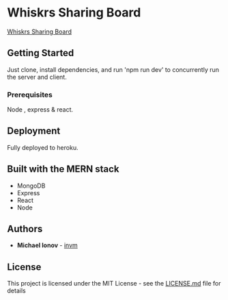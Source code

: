 # Whiskrs Sharing Board

[Whiskrs Sharing Board](https://.com/)

## Getting Started

Just clone, install dependencies, and run 'npm run dev' to concurrently run the server and client.

### Prerequisites

Node , express & react.

## Deployment

Fully deployed to heroku.

## Built with the MERN stack

- MongoDB
- Express
- React
- Node

## Authors

- **Michael Ionov** - [invm](https://github.com/invm)

## License

This project is licensed under the MIT License - see the [LICENSE.md](./LICENSE.md) file for details
